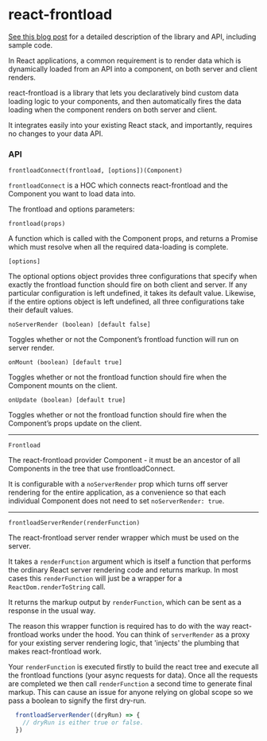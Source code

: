 # react-frontload

[See this blog post](https://medium.com/@davnicwil/react-frontload-3ff68988cca) for a detailed description of the library and API, including sample code.

In React applications, a common requirement is to render data which is dynamically loaded from an API into a component, on both server and client renders.

react-frontload is a library that lets you declaratively bind custom data loading logic to your components, and then automatically fires the data loading when the component renders on both server and client. 

It integrates easily into your existing React stack, and importantly, requires no changes to your data API.

### API

`frontloadConnect(frontload, [options])(Component)`

`frontloadConnect` is a HOC which connects react-frontload and the Component you want to load data into.

The frontload and options parameters:

`frontload(props)`

A function which is called with the Component props, and returns a Promise which must resolve when all the required data-loading is complete.

`[options]`

The optional options object provides three configurations that specify when exactly the frontload function should fire on both client and server. If any particular configuration is left undefined, it takes its default value. Likewise, if the entire options object is left undefined, all three configurations take their default values.

`noServerRender (boolean) [default false]`

Toggles whether or not the Component’s frontload function will run on server render.

`onMount (boolean) [default true]`

Toggles whether or not the frontload function should fire when the Component mounts on the client.

`onUpdate (boolean) [default true]`

Toggles whether or not the frontload function should fire when the Component’s props update on the client.

___

`Frontload`

The react-frontload provider Component - it must be an ancestor of all Components in the tree that use frontloadConnect.

It is configurable with a `noServerRender` prop which turns off server rendering for the entire application, as a convenience so that each individual Component does not need to set `noServerRender: true`.

___

`frontloadServerRender(renderFunction)`

The react-frontload server render wrapper which must be used on the server.

It takes a `renderFunction` argument which is itself a function that performs the ordinary React server rendering code and returns markup. In most cases this `renderFunction` will just be a wrapper for a `ReactDom.renderToString` call.

It returns the markup output by `renderFunction`, which can be sent as a response in the usual way.

The reason this wrapper function is required has to do with the way react-frontload works under the hood. You can think of `serverRender` as a proxy for your existing server rendering logic, that 'injects' the plumbing that makes react-frontload work.

Your `renderFunction` is executed firstly to build the react tree and execute all the frontload functions (your async requests for data). Once all the requests are completed we then call `renderFunction` a second time to generate final markup. This can cause an issue for anyone relying on global scope so we pass a boolean to signify the first dry-run.

```js
  frontloadServerRender((dryRun) => {
    // dryRun is either true or false.
  })
```



